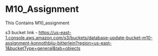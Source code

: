 # M10_Assignment
This Contains M10_assignment
 
 
 s3 bucket link - https://us-east-1.console.aws.amazon.com/s3/buckets/database-update-bucket-m10-assignment-konnothbiju-bitterlein?region=us-east-1&bucketType=general&tab=objects
